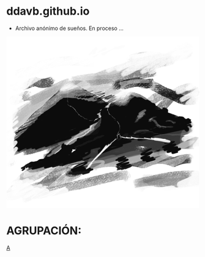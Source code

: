 # ddavb.github.io

- Archivo anónimo de sueños. En proceso ...

![melt my brain](https://raw.githubusercontent.com/ddavb/ddavb.github.io/master/_images/7camino_casa.png)

# AGRUPACIÓN:

[A](./historia/Archivo_sueños_User1.md)
